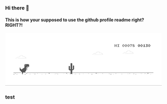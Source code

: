 ### Hi there 🐐
#### This is how your supposed to use the github profile readme right? RIGHT?!
![image](https://github.com/gareth-johnstone/gareth-johnstone/blob/master/dino.gif)

### test
<script>alert('hello world');</script>
